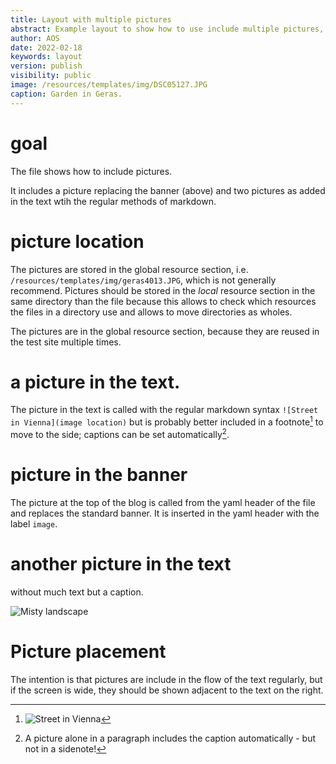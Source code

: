 ```yaml
---
title: Layout with multiple pictures
abstract: Example layout to show how to use include multiple pictures, one in the banner and two included with text.
author: AOS
date: 2022-02-18
keywords: layout
version: publish
visibility: public
image: /resources/templates/img/DSC05127.JPG
caption: Garden in Geras.
---
```


# goal
The file shows how to include pictures. 

It includes a picture replacing the banner (above) and two pictures 
as added in the text wtih the regular methods of markdown. 

# picture location
The pictures are stored in the global resource section, i.e. `/resources/templates/img/geras4013.JPG`, which is not generally recommend. Pictures should be stored in the *local* resource section in the same directory than the file because this allows to check which resources the files in a directory use and allows to move directories as wholes.

The pictures are in the global resource section, because they are reused in the test site multiple times. 

# a picture in the text. 
The picture in the text is called with the regular markdown syntax `![Street in Vienna](image location)` but is probably better included in a footnote[^pic1] to move to the side; captions can be set automatically[^cap]. 

[^pic1]: ![Street in Vienna](/resources/img/134-3437_IMG.JPG)

[^cap]: A picture alone in a paragraph includes the caption automatically - but not in a sidenote!

# picture in the banner
The picture at the top of the blog is called from the yaml header of the file and replaces the standard banner. It is inserted in the yaml header with the label `image`. 

# another picture in the text
without much text but a caption.

![Misty landscape](/resources/img/121-2128_IMG.JPG)

# Picture placement

The intention is that pictures are include in the flow of the text regularly, but if the screen is wide, they should be shown adjacent to the text on the right. 
